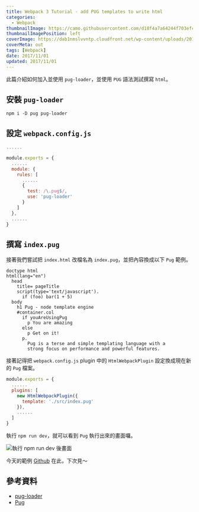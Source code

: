 ```yaml
---
title: Webpack 3 Tutorial - add PUG templates to write html
categories:
  - Webpack
thumbnailImage: https://camo.githubusercontent.com/d18f4a7a64244f703efcb322bf298dcb4ca38856/68747470733a2f2f7765627061636b2e6a732e6f72672f6173736574732f69636f6e2d7371756172652d6269672e737667
thumbnailImagePosition: left
coverImage: https://dab1nmslvvntp.cloudfront.net/wp-content/uploads/2017/01/1484692838webpack-dependency-tree.png
coverMeta: out
tags: [Webpack]
date: 2017/11/01
updated: 2017/11/01
---
```


此篇介紹如何加入並使用 `pug-loader`，並使用 `PUG` 語法測試撰寫 `html`。
<!--more-->

## 安裝 `pug-loader`

```npm
npm i -D pug pug-loader
```

## 設定 `webpack.config.js`

```js
......

module.exports = {
  ......
  module: {
    rules: [
      ......
      {
        test: /\.pug$/,
        use: 'pug-loader'
      }
    ]
  },
  ......
}
```

## 撰寫 `index.pug`

接著我們嘗試把 `index.html` 改檔名為 `index.pug`，並把內容換成以下 `Pug` 範例。

```pug
doctype html
html(lang="en")
  head
    title= pageTitle
    script(type='text/javascript').
      if (foo) bar(1 + 5)
  body
    h1 Pug - node template engine
    #container.col
      if youAreUsingPug
        p You are amazing
      else
        p Get on it!
      p.
        Pug is a terse and simple templating language with a
        strong focus on performance and powerful features.
```

接著記得把 `webpack.config.js` plugin 中的 `HtmlWebpackPlugin` 設定換成現在新的 `Pug` 檔案。

```js
module.exports = {
  ......
  plugins: [
    new HtmlWebpackPlugin({
      template: './src/index.pug'
    }),
    ......
  ]
}
```

執行 `npm run dev`，就可以看到 `Pug` 執行出來的畫面囉。

![執行 npm run dev 後畫面](https://lh3.googleusercontent.com/ILdQlP6Ekw_RZLu3Hlh-vBHo3eAQ7sOgrkzx3T8TkIUfXKZjIlIefXg3RJ8y7wjKMOXWJibvVcW6YHlbrH_Ghh9Qk-zQUW-UGFt4YknvAAiCdENz8LR4TmFj6mvPUHl61brc84jARXc8gx0X24_qflJCFDnkhCM0Bkz1YuWzfB4CB3gVYPSve92ODhPklozp6-ZMvtaZTYg34GV50TG77K_aytRjhvaW-qwV3Dmkylxh5inXr85q9-KYhniQxUI9CjY_nSX6AQayCp6bBb0lUK79a5jhiT_J4Tzj-oV9vRzizdFqsasgtI9uZmdZTCViPlnpT_tXbfQpcYOtHx5ZDn--tQLJBIMNCcQHxJdsp0QKx8zmztaNMEbotx8QMXvT6EIiQFyYeBdk4EovN-PRvlGF-LzZyQflr_WrPYtYrSbUsTEF6VryD-pdKQ9nMQ-wPDBa0iAN50uSUZM_J9xc3Jj1ohJ7mzjPEozlxDBtD3v3e1mIobjXG_zAIYE58gs-0A2-44X06UZc7jL1A84-J2HsS7IOPGvJ7tvK2EVy8C2xpYs3x7SSYQpuNwMrM7-SbsxMQVDyulq3rhdc1XuuQVEZ_atkkHIKh2Zm_7i_CS30axkjZSxbEYckQY6O4oLHtSHOnd5XWRHgh38lO4xLVOtZzgurUcfL=w1024-h612-no "dist/index.pug")

今天的範例 [Github](https://github.com/Annilla/webpack_practice/tree/v1.5.0) 在此，下次見～

## 參考資料

* [pug-loader](https://github.com/pugjs/pug-loader)
* [Pug](https://github.com/pugjs/pug)